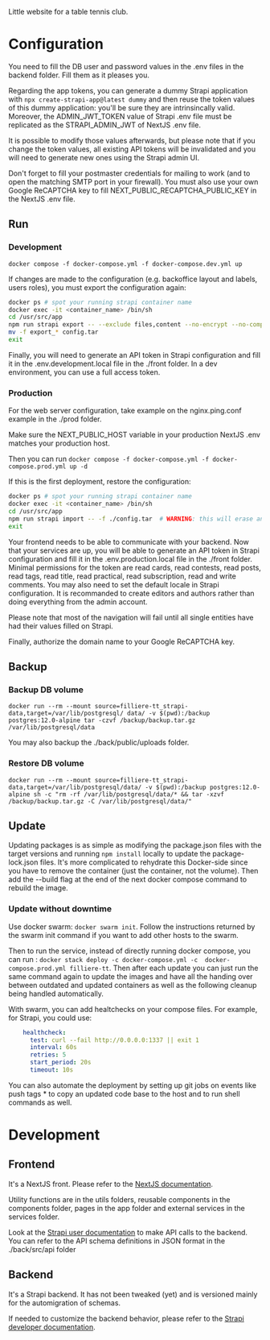 Little website for a table tennis club.

# Configuration

You need to fill the DB user and password values in the .env files in the backend folder. Fill them as it pleases you.

Regarding the app tokens, you can generate a dummy Strapi application with `npx create-strapi-app@latest dummy` and then reuse the token values of this dummy application: you'll be sure they are intrinsincally valid. Moreover, the ADMIN_JWT_TOKEN value of Strapi .env file must be replicated as the STRAPI_ADMIN_JWT of NextJS .env file.

It is possible to modify those values afterwards, but please note that if you change the token values, all existing API tokens will be invalidated and you will need to generate new ones using the Strapi admin UI.

Don't forget to fill your postmaster credentials for mailing to work (and to open the matching SMTP port in your firewall). You must also use your own Google ReCAPTCHA key to fill NEXT_PUBLIC_RECAPTCHA_PUBLIC_KEY in the NextJS .env file.

## Run

### Development

`docker compose -f docker-compose.yml -f docker-compose.dev.yml up`

If changes are made to the configuration (e.g. backoffice layout and labels, users roles), you must export the configuration again:
```bash
docker ps # spot your running strapi container name
docker exec -it <container_name> /bin/sh
cd /usr/src/app
npm run strapi export -- --exclude files,content --no-encrypt --no-compress  # don't --exclude files,content if you need to backup your data along with the configuration
mv -f export_* config.tar
exit
```

Finally, you will need to generate an API token in Strapi configuration and fill it in the .env.development.local file in the ./front folder. In a dev environment, you can use a full access token.

### Production

For the web server configuration, take example on the nginx.ping.conf example in the ./prod folder.

Make sure the NEXT_PUBLIC_HOST variable in your production NextJS .env matches your production host.

Then you can run `docker compose -f docker-compose.yml -f docker-compose.prod.yml up -d`

If this is the first deployment, restore the configuration:
```bash
docker ps # spot your running strapi container name
docker exec -it <container_name> /bin/sh
cd /usr/src/app
npm run strapi import -- -f ./config.tar  # WARNING: this will erase any previous configuration _and_ data
exit
```

Your frontend needs to be able to communicate with your backend. Now that your services are up, you will be able to generate an API token in Strapi configuration and fill it in the .env.production.local file in the ./front folder. Minimal permissions for the token are read cards, read contests, read posts, read tags, read title, read practical, read subscription, read and write comments. You may also need to set the default locale in Strapi configuration. It is recommanded to create editors and authors rather than doing everything from the admin account.

Please note that most of the navigation will fail until all single entities have had their values filled on Strapi.

Finally, authorize the domain name to your Google ReCAPTCHA key.

## Backup

### Backup DB volume

`docker run --rm --mount source=filliere-tt_strapi-data,target=/var/lib/postgresql/
data/ -v $(pwd):/backup postgres:12.0-alpine tar -czvf /backup/backup.tar.gz /var/lib/postgresql/data`

You may also backup the ./back/public/uploads folder.

### Restore DB volume

`docker run --rm --mount source=filliere-tt_strapi-data,target=/var/lib/postgresql/data/ -v $(pwd):/backup postgres:12.0-alpine sh -c "rm -rf /var/lib/postgresql/data/* && tar -xzvf /backup/backup.tar.gz -C /var/lib/postgresql/data/"`

## Update

Updating packages is as simple as modifying the package.json files with the target versions and running `npm install` locally to update the package-lock.json files. It's more complicated to rehydrate this Docker-side since you have to remove the container (just the container, not the volume). Then add the --build flag at the end of the next docker compose command to rebuild the image.

### Update without downtime

Use docker swarm: `docker swarm init`. Follow the instructions returned by the swarm init command if you want to add other hosts to the swarm.

Then to run the service, instead of directly running docker compose, you can run : `docker stack deploy -c docker-compose.yml -c  docker-compose.prod.yml filliere-tt`. Then after each update you can just run the same command again to update the images and have all the handing over between outdated and updated containers as well as the following cleanup being handled automatically.

With swarm, you can add healtchecks on your compose files. For example, for Strapi, you could use:
```yml
    healthcheck:
      test: curl --fail http://0.0.0.0:1337 || exit 1
      interval: 60s
      retries: 5
      start_period: 20s
      timeout: 10s
```

You can also automate the deployment by setting up git jobs on events like push tags * to copy an updated code base to the host and to run shell commands as well.

# Development

## Frontend

It's a NextJS front. Please refer to the [NextJS documentation](https://nextjs.org/docs).

Utility functions are in the utils folders, reusable components in the components folder, pages in the app folder and external services in the services folder.

Look at the [Strapi user documentation](https://docs.strapi.io/user-docs/intro) to make API calls to the backend. You can refer to the API schema definitions in JSON format in the ./back/src/api folder

## Backend

It's a Strapi backend. It has not been tweaked (yet) and is versioned mainly for the automigration of schemas.

If needed to customize the backend behavior, please refer to the [Strapi developer documentation](https://docs.strapi.io/dev-docs/intro).
